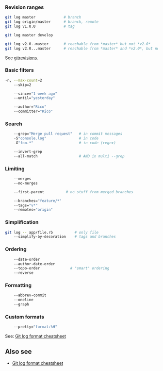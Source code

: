 ### Revision ranges

```bash
git log master             # branch
git log origin/master      # branch, remote
git log v1.0.0             # tag

git log master develop

git log v2.0..master       # reachable from *master* but not *v2.0*
git log v2.0...master      # reachable from *master* and *v2.0*, but not both
```

See [gitrevisions](./git-revisions).

### Basic filters

```bash
-n, --max-count=2
    --skip=2
```

```bash
    --since="1 week ago"
    --until="yesterday"
```

```bash
    --author="Rico"
    --committer="Rico"
```

### Search

```bash
    --grep="Merge pull request"   # in commit messages
    -S"console.log"               # in code
    -G"foo.*"                     # in code (regex)
```

```bash
    --invert-grep
    --all-match                   # AND in multi --grep
```

### Limiting

```bash
    --merges
    --no-merges
```

```bash
    --first-parent          # no stuff from merged branches
```

```bash
    --branches="feature/*"
    --tags="v*"
    --remotes="origin"
```

### Simplification

```bash
git log -- app/file.rb          # only file
    --simplify-by-decoration    # tags and branches
```

### Ordering

```bash
    --date-order
    --author-date-order
    --topo-order              # "smart" ordering
    --reverse
```

### Formatting

```bash
    --abbrev-commit
    --oneline
    --graph
```

### Custom formats

```bash
    --pretty="format:%H"
```

See: [Git log format cheatsheet](./git-log-format)

## Also see

- [Git log format cheatsheet](./git-log-format)
